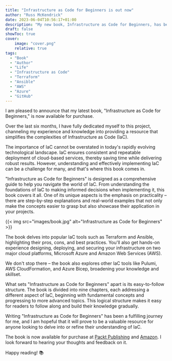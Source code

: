 ```yaml
---
title: "Infrastructure as Code for Beginners is out now"
author: "Russ McKendrick"
date: 2023-06-04T10:56:17+01:00
description: "My new book, Infrastructure as Code for Beginners, has been released and is available to buy now."
draft: false
showToc: true
cover:
    image: "cover.png"
    relative: true
tags:
  - "Book"
  - "Author"
  - "Life"
  - "Infrastructure as Code"
  - "Terraform"
  - "Ansible"
  - "AWS"
  - "Azure"
  - "GitHub"
---
```


I am pleased to announce that my latest book, "Infrastructure as Code for Beginners," is now available for purchase.

Over the last six months, I have fully dedicated myself to this project, channeling my experience and knowledge into providing a resource that simplifies the complexities of Infrastructure as Code (IaC).

The importance of IaC cannot be overstated in today's rapidly evolving technological landscape. IaC ensures consistent and repeatable deployment of cloud-based services, thereby saving time while delivering robust results. However, understanding and effectively implementing IaC can be a challenge for many, and that's where this book comes in.

"Infrastructure as Code for Beginners" is designed as a comprehensive guide to help you navigate the world of IaC. From understanding the foundations of IaC to making informed decisions when implementing it, this book covers it all. One of its unique aspects is the emphasis on practicality – there are step-by-step explanations and real-world examples that not only make the concepts easier to grasp but also showcase their application in your projects.

{{< img src="images/book.jpg" alt="Infrastructure as Code for Beginners" >}}

The book delves into popular IaC tools such as Terraform and Ansible, highlighting their pros, cons, and best practices. You'll also get hands-on experience designing, deploying, and securing your infrastructure on two major cloud platforms, Microsoft Azure and Amazon Web Services (AWS).

We don't stop there – the book also explores other IaC tools like Pulumi, AWS CloudFormation, and Azure Bicep, broadening your knowledge and skillset.

What sets "Infrastructure as Code for Beginners" apart is its easy-to-follow structure. The book is divided into nine chapters, each addressing a different aspect of IaC, beginning with fundamental concepts and progressing to more advanced topics. This logical structure makes it easy for readers to follow along and build their knowledge gradually.

Writing "Infrastructure as Code for Beginners" has been a fulfilling journey for me, and I am hopeful that it will prove to be a valuable resource for anyone looking to delve into or refine their understanding of IaC.

The book is now available for purchase at [Packt Publishing](https://www.packtpub.com/product/infrastructure-as-code-for-beginners/9781837631636) and [Amazon](https://www.amazon.co.uk/dp/B0C3CVRD86/). I look forward to hearing your thoughts and feedback on it. 

Happy reading! :books:
